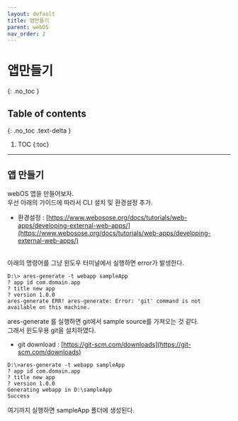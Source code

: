 ```yaml
---
layout: default
title: 앱만들기
parent: webOS
nav_order: 2
---
```


# 앱만들기
{: .no_toc }

## Table of contents
{: .no_toc .text-delta }

1. TOC
{:toc}

---

## 앱 만들기
webOS 앱을 만들어보자.<br>
우선 아래의 가이드에 따라서 CLI 설치 및 환경설정 추가.<br>
* 환경설정 : [https://www.webosose.org/docs/tutorials/web-apps/developing-external-web-apps/](https://www.webosose.org/docs/tutorials/web-apps/developing-external-web-apps/)
<br>
아래의 명령어를 그냥 윈도우 터미널에서 실행하면 error가 발생한다.<br>

```
D:\> ares-generate -t webapp sampleApp
? app id com.domain.app
? title new app
? version 1.0.0
ares-generate ERR! ares-generate: Error: 'git' command is not available on this machine.
```

ares-generate 를 실행하면 git에서 sample source를 가져오는 것 같다.<br>
그래서 윈도우용 git을 설치하였다. <br>
* git download : [https://git-scm.com/downloads](https://git-scm.com/downloads)

```
D:\>ares-generate -t webapp sampleApp
? app id com.domain.app
? title new app
? version 1.0.0
Generating webapp in D:\sampleApp
Success
```

여기까지 실행하면 sampleApp 폴더에 생성된다.
